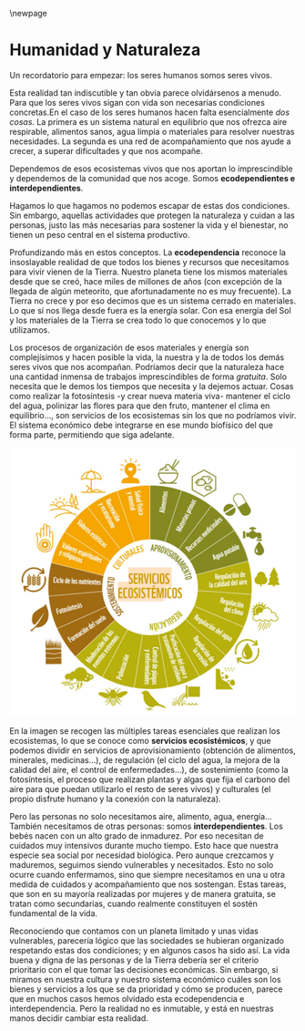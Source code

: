 \newpage
# Humanidad y Naturaleza

Un recordatorio para empezar: los seres humanos somos seres vivos.

Esta realidad tan indiscutible y tan obvia parece olvidársenos a
menudo. Para que los seres vivos sigan con vida son necesarias condiciones concretas.En el caso de los seres humanos hacen falta
esencialmente *dos cosas*. La primera es un sistema natural en equilibrio que nos ofrezca aire respirable, alimentos sanos, agua limpia o
materiales para resolver nuestras necesidades. La segunda es una red de acompañamiento que nos ayude a crecer, a superar dificultades
y que nos acompañe.

Dependemos de esos ecosistemas vivos que nos aportan lo imprescindible y dependemos de la comunidad que nos acoge. Somos
**ecodependientes e interdependientes**.

Hagamos lo que hagamos no podemos escapar de estas dos condiciones. Sin embargo, aquellas
actividades que protegen la naturaleza y cuidan a las personas, justo las más necesarias para sostener la vida y el bienestar, no tienen un
peso central en el sistema productivo.

Profundizando más en estos conceptos. La **ecodependencia** reconoce la insoslayable realidad de que todos los bienes y recursos que
necesitamos para vivir vienen de la Tierra. Nuestro planeta tiene los mismos materiales desde que se creó, hace miles de millones de
años (con excepción de la llegada de algún meteorito, que afortunadamente no es muy frecuente). La Tierra no crece y por eso decimos
que es un sistema cerrado en materiales. Lo que sí nos llega desde fuera es la energía solar. Con esa energía del Sol y los materiales de la
Tierra se crea todo lo que conocemos y lo que utilizamos.

Los procesos de organización de esos materiales y energía son complejísimos y hacen posible la vida, la nuestra
y la de todos los demás seres vivos que nos acompañan. Podríamos decir que la naturaleza hace una cantidad
inmensa de trabajos imprescindibles de forma *gratuita*. Solo necesita que le demos los tiempos que necesita
y la dejemos actuar. Cosas como realizar la fotosíntesis -y crear nueva materia viva- mantener el ciclo del agua,
polinizar las flores para que den fruto, mantener el clima en equilibrio…, son servicios de los ecosistemas sin los
que no podríamos vivir. El sistema económico debe integrarse en ese mundo biofísico del que forma parte,
permitiendo que siga adelante.

![Servicios Ecosistémicos](./imgs/serviciosEcosistemicos.jpg)

En la imagen se recogen las múltiples tareas esenciales que realizan los ecosistemas, lo que se conoce
como **servicios ecosistémicos**, y que podemos dividir en servicios de aprovisionamiento (obtención de
alimentos, minerales, medicinas…), de regulación (el ciclo del agua, la mejora de la calidad del aire, el control
de enfermedades…), de sostenimiento (como la fotosíntesis, el proceso que realizan plantas y algas que fija el
carbono del aire para que puedan utilizarlo el resto de seres vivos) y culturales (el propio disfrute humano y la
conexión con la naturaleza).

Pero las personas no solo necesitamos aire, alimento, agua, energía… También necesitamos de otras
personas: somos **interdependientes**. Los bebés nacen con un alto grado de inmadurez. Por eso necesitan de
cuidados muy intensivos durante mucho tiempo. Esto hace que nuestra especie sea social por necesidad
biológica. Pero aunque crezcamos y maduremos, seguimos siendo vulnerables y necesitados. Esto no
solo ocurre cuando enfermamos, sino que siempre necesitamos en una u otra medida de cuidados y
acompañamiento que nos sostengan. Estas tareas, que son en su mayoría realizadas por mujeres y de
manera gratuita, se tratan como secundarias, cuando realmente constituyen el sostén fundamental de la vida.

Reconociendo que contamos con un planeta limitado y unas vidas vulnerables, parecería lógico que las
sociedades se hubieran organizado respetando estas dos condiciones; y en algunos casos ha sido así. La vida
buena y digna de las personas y de la Tierra debería ser el criterio prioritario con el que tomar las decisiones
económicas. Sin embargo, si miramos en nuestra cultura y nuestro sistema económico cuáles son los bienes
y servicios a los que se da prioridad y cómo se producen, parece que en muchos casos hemos olvidado esta
ecodependencia e interdependencia. Pero la realidad no es inmutable, y está en nuestras manos decidir cambiar
esta realidad.

